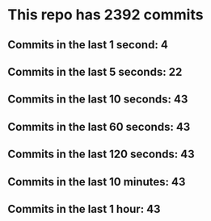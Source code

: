 # This repo has 2392 commits

## Commits in the last 1 second: 4
## Commits in the last 5 seconds: 22
## Commits in the last 10 seconds: 43
## Commits in the last 60 seconds: 43
## Commits in the last 120 seconds: 43
## Commits in the last 10 minutes: 43
## Commits in the last 1 hour: 43
